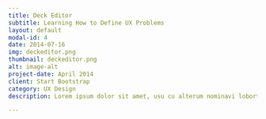 ```yaml
---
title: Deck Editor
subtitle: Learning How to Define UX Problems
layout: default
modal-id: 4
date: 2014-07-16
img: deckeditor.png
thumbnail: deckeditor.png
alt: image-alt
project-date: April 2014
client: Start Bootstrap
category: UX Design
description: Lorem ipsum dolor sit amet, usu cu alterum nominavi lobortis. At duo novum diceret. Tantas apeirian vix et, usu sanctus postulant inciderint ut, populo diceret necessitatibus in vim. Cu eum dicam feugiat noluisse.

---
```

